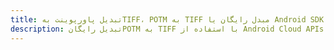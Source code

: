 ---title: تبدیل پاورپوینت بهTIFF، POTM به TIFF مبدل رایگان یا Android SDKdescription: تبدیل رایگانPOTM به TIFF با استفاده از Android Cloud APIs & SDK. همچنین اسناد Microsoft PowerPoint را در Cloud ایجاد، ویرایش و رندر کنید.---